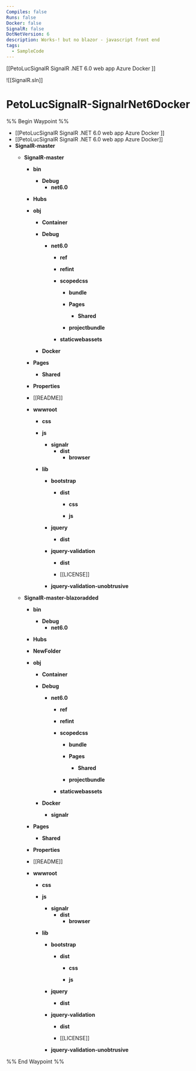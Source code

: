```yaml
---
Compiles: false
Runs: false
Docker: false
SignalR: false
DotNetVersion: 6
description: Works-! but no blazor - javascript front end
tags:
  - SampleCode
---
```

[[PetoLucSignalR SignalR .NET 6.0 web app Azure Docker ]]

![[SignalR.sln]]

# PetoLucSignalR-SignalrNet6Docker

%% Begin Waypoint %%
- [[PetoLucSignalR SignalR .NET 6.0 web app Azure Docker ]]
- [[PetoLucSignalR SignalR .NET 6.0 web app Azure Docker]]
- **SignalR-master**
	- **SignalR-master**
		- **bin**
			- **Debug**
				- **net6.0**

		- **Hubs**

		- **obj**
			- **Container**

			- **Debug**
				- **net6.0**
					- **ref**

					- **refint**

					- **scopedcss**
						- **bundle**

						- **Pages**
							- **Shared**

						- **projectbundle**

					- **staticwebassets**

			- **Docker**

		- **Pages**
			- **Shared**

		- **Properties**

		- [[README]]
		- **wwwroot**
			- **css**

			- **js**
				- **signalr**
					- **dist**
						- **browser**

			- **lib**
				- **bootstrap**
					- **dist**
						- **css**

						- **js**

				- **jquery**
					- **dist**

				- **jquery-validation**
					- **dist**

					- [[LICENSE]]
				- **jquery-validation-unobtrusive**

	- **SignalR-master-blazoradded**
		- **bin**
			- **Debug**
				- **net6.0**

		- **Hubs**

		- **NewFolder**
		- **obj**
			- **Container**

			- **Debug**
				- **net6.0**
					- **ref**

					- **refint**

					- **scopedcss**
						- **bundle**

						- **Pages**
							- **Shared**

						- **projectbundle**

					- **staticwebassets**

			- **Docker**
				- **signalr**

		- **Pages**
			- **Shared**

		- **Properties**

		- [[README]]
		- **wwwroot**
			- **css**

			- **js**
				- **signalr**
					- **dist**
						- **browser**

			- **lib**
				- **bootstrap**
					- **dist**
						- **css**

						- **js**

				- **jquery**
					- **dist**

				- **jquery-validation**
					- **dist**

					- [[LICENSE]]
				- **jquery-validation-unobtrusive**


%% End Waypoint %%
 